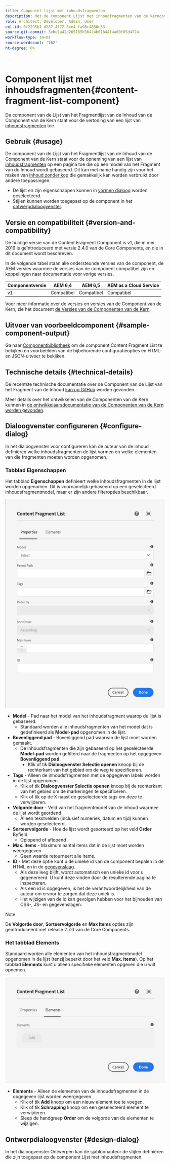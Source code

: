 ```yaml
---
title: Component lijst met inhoudsfragmenten
description: Met de component Lijst met inhoudfragmenten van de kerncomponent kunt u een lijst met inhoudsfragmenten weergeven.
role: Architect, Developer, Admin, User
exl-id: 0f2295b1-d287-4f72-8ee4-fa98c4850e53
source-git-commit: 3ebe1a42d265185b36424b01844f4a00f05d4724
workflow-type: tm+mt
source-wordcount: '762'
ht-degree: 0%

---
```


# Component lijst met inhoudsfragmenten{#content-fragment-list-component}

De component van de Lijst van het Fragmentlijst van de Inhoud van de Component van de Kern staat voor de vertoning van een lijst van [inhoudsfragmenten](https://docs.adobe.com/content/help/en/experience-manager-cloud-service/assets/content-fragments/content-fragments.html) toe.

## Gebruik {#usage}

De component van de Lijst van het Fragmentlijst van de Inhoud van de Component van de Kern staat voor de opneming van een lijst van [inhoudsfragmenten](https://docs.adobe.com/content/help/en/experience-manager-cloud-service/assets/content-fragments/content-fragments.html) op een pagina toe die op een model van het Fragment van de Inhoud wordt gebaseerd. Dit kan met name handig zijn voor het maken van [inhoud zonder kop](https://helpx.adobe.com/experience-manager/6-5/sites/developing/user-guide.html?topic=/experience-manager/6-5/sites/developing/morehelp/headless.ug.js) die gemakkelijk kan worden verbruikt door andere toepassingen.

* De lijst en zijn eigenschappen kunnen in [vormen dialoog](#configure-dialog) worden geselecteerd.
* Stijlen kunnen worden toegepast op de component in het [ontwerpdialoogvenster](#design-dialog).

## Versie en compatibiliteit {#version-and-compatibility}

De huidige versie van de Content Fragment Component is v1, die in mei 2019 is geïntroduceerd met versie 2.4.0 van de Core Components, en die in dit document wordt beschreven.

In de volgende tabel staan alle ondersteunde versies van de component, de AEM versies waarmee de versies van de component compatibel zijn en koppelingen naar documentatie voor vorige versies.

| Componentversie | AEM 6,4 | AEM 6,5 | AEM as a Cloud Service |
|--- |--- |---|---|
| v1 | Compatibel | Compatibel | Compatibel |

Voor meer informatie over de versies en versies van de Component van de Kern, zie het document [de Versies van de Componenten van de Kern](/help/versions.md).

## Uitvoer van voorbeeldcomponent {#sample-component-output}

Ga naar [Componentbibliotheek](https://adobe.com/go/aem_cmp_library_cflist) om de component Content Fragment List te bekijken en voorbeelden van de bijbehorende configuratieopties en HTML- en JSON-uitvoer te bekijken.

## Technische details {#technical-details}

De recentste technische documentatie over de Component van de Lijst van het Fragment van de Inhoud [kan op GitHub](https://adobe.com/go/aem_cmp_tech_cflist_v1) worden gevonden.

Meer details over het ontwikkelen van de Componenten van de Kern kunnen in [de ontwikkelaarsdocumentatie van de Componenten van de Kern worden gevonden](/help/developing/overview.md).

## Dialoogvenster configureren {#configure-dialog}

In het dialoogvenster voor configureren kan de auteur van de inhoud definiëren welke inhoudsfragmenten de lijst vormen en welke elementen van die fragmenten moeten worden opgenomen.

### Tabblad Eigenschappen

Het tabblad **Eigenschappen** definieert welke inhoudsfragmenten in de lijst worden opgenomen. Dit is voornamelijk gebaseerd op een geselecteerd inhoudsfragmentmodel, maar er zijn andere filteropties beschikbaar.

![Het tabblad Eigenschappen van het dialoogvenster Bewerken van de component Lijst van inhoudsfragmenten](/help/assets/content-fragment-list-properties.png)

* **Model**  - Pad naar het model van het inhoudsfragment waarop de lijst is gebaseerd.
   * Standaard worden alle inhoudsfragmenten van het model dat is gedefinieerd als **Model-pad** opgenomen in de lijst.
* **Bovenliggend pad**  - Bovenliggend pad waarvan de lijst moet worden gemaakt.
   * De inhoudsfragmenten die zijn gebaseerd op het geselecteerde **Model-pad** worden gefilterd naar de fragmenten op het opgegeven **Bovenliggend pad**.
      * Klik of tik **Dialoogvenster Selectie openen** knoop bij de rechterkant van het gebied om de weg te specificeren.
* **Tags**  - Alleen de inhoudsfragmenten met de opgegeven labels worden in de lijst opgenomen.
   * Klik of tik **Dialoogvenster Selectie openen** knoop bij de rechterkant van het gebied om de markeringen te specificeren.
   * Klik of tik op de X naast de geselecteerde tags om deze te verwijderen.
* **Volgorde door**  - Veld van het fragmentmodel van de inhoud waarmee de lijst wordt geordend
   * Alleen tekstvelden (inclusief numeriek, datum en tijd) kunnen worden geselecteerd.
* **Sorteervolgorde**  - Hoe de lijst wordt gesorteerd op het veld  **Order** Byfield
   * Oplopend of aflopend
* **Max. items**  - Maximum aantal items dat in de lijst moet worden weergegeven
   * Geen waarde retourneert alle items.
* **ID**  - Met deze optie kunt u de unieke id van de component bepalen in de HTML en in de  [gegevenslaag](/help/developing/data-layer/overview.md).
   * Als deze leeg blijft, wordt automatisch een unieke id voor u gegenereerd. U kunt deze vinden door de resulterende pagina te inspecteren.
   * Als een id is opgegeven, is het de verantwoordelijkheid van de auteur om ervoor te zorgen dat deze uniek is.
   * Het wijzigen van de id kan gevolgen hebben voor het bijhouden van CSS-, JS- en gegevenslagen.

>[!NOTE]
>De **Volgorde door**, **Sorteervolgorde** en **Max Items** opties zijn geïntroduceerd met release 2.7.0 van de Core Components.

### Het tabblad Elements

Standaard worden alle elementen van het inhoudsfragmentmodel opgenomen in de lijst (tenzij beperkt door het veld **Max. items**). Op het tabblad **Elements** kunt u alleen specifieke elementen opgeven die u wilt opnemen.

![Het tabblad Elementen van het dialoogvenster Bewerken van de component Lijst met inhoudsfragmenten](/help/assets/content-fragment-list-elements.png)

* **Elements**  - Alleen de elementen van de inhoudsfragmenten in de opgegeven lijst worden weergegeven.
   * Klik of tik **Add** knoop om een nieuw element toe te voegen.
   * Klik of tik **Schrapping** knoop om een geselecteerd element te verwijderen.
   * Sleep de handgreep **Order** om de volgorde van de elementen te wijzigen.

## Ontwerpdialoogvenster {#design-dialog}

In het dialoogvenster Ontwerpen kan de sjabloonauteur de stijlen definiëren die zijn toegepast op de component Lijst met inhoudsfragmenten.
